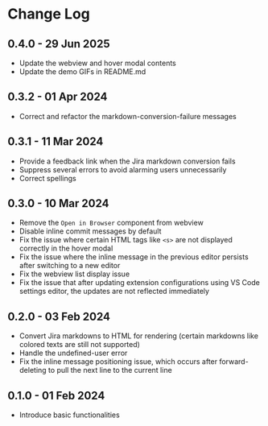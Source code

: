 # Change Log

## 0.4.0 - 29 Jun 2025

- Update the webview and hover modal contents
- Update the demo GIFs in README.md

## 0.3.2 - 01 Apr 2024

- Correct and refactor the markdown-conversion-failure messages

## 0.3.1 - 11 Mar 2024

- Provide a feedback link when the Jira markdown conversion fails
- Suppress several errors to avoid alarming users unnecessarily
- Correct spellings

## 0.3.0 - 10 Mar 2024

- Remove the `Open in Browser` component from webview
- Disable inline commit messages by default
- Fix the issue where certain HTML tags like `<s>` are not displayed correctly in the hover modal
- Fix the issue where the inline message in the previous editor persists after switching to a new editor
- Fix the webview list display issue
- Fix the issue that after updating extension configurations using VS Code settings editor, the updates are not reflected immediately

## 0.2.0 - 03 Feb 2024

- Convert Jira markdowns to HTML for rendering (certain markdowns like colored texts are still not supported)
- Handle the undefined-user error
- Fix the inline message positioning issue, which occurs after forward-deleting to pull the next line to the current line

## 0.1.0 - 01 Feb 2024

- Introduce basic functionalities
